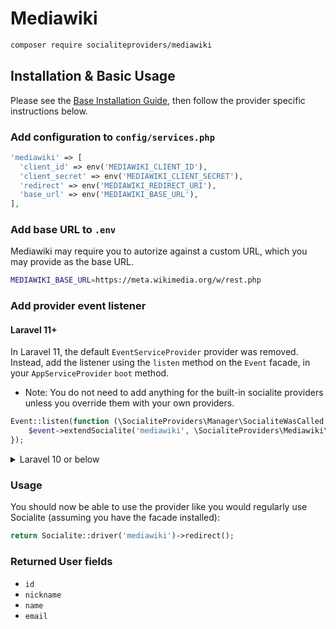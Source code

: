 # Mediawiki

```bash
composer require socialiteproviders/mediawiki
```

## Installation & Basic Usage

Please see the [Base Installation Guide](https://socialiteproviders.com/usage/), then follow the provider specific instructions below.

### Add configuration to `config/services.php`

```php
'mediawiki' => [
  'client_id' => env('MEDIAWIKI_CLIENT_ID'),
  'client_secret' => env('MEDIAWIKI_CLIENT_SECRET'),
  'redirect' => env('MEDIAWIKI_REDIRECT_URI'),
  'base_url' => env('MEDIAWIKI_BASE_URL'),
],
```

### Add base URL to `.env`

Mediawiki may require you to autorize against a custom URL, which you may provide as the base URL.

```bash
MEDIAWIKI_BASE_URL=https://meta.wikimedia.org/w/rest.php
```

### Add provider event listener

#### Laravel 11+

In Laravel 11, the default `EventServiceProvider` provider was removed. Instead, add the listener using the `listen` method on the `Event` facade, in your `AppServiceProvider` `boot` method.

* Note: You do not need to add anything for the built-in socialite providers unless you override them with your own providers.

```php
Event::listen(function (\SocialiteProviders\Manager\SocialiteWasCalled $event) {
    $event->extendSocialite('mediawiki', \SocialiteProviders\Mediawiki\Provider::class);
});
```
<details>
<summary>
Laravel 10 or below
</summary>
Configure the package's listener to listen for `SocialiteWasCalled` events.

Add the event to your `listen[]` array in `app/Providers/EventServiceProvider`. See the [Base Installation Guide](https://socialiteproviders.com/usage/) for detailed instructions.

```php
protected $listen = [
    \SocialiteProviders\Manager\SocialiteWasCalled::class => [
        // ... other providers
        \SocialiteProviders\Mediawiki\MediawikiExtendSocialite::class.'@handle',
    ],
];
```
</details>

### Usage

You should now be able to use the provider like you would regularly use Socialite (assuming you have the facade installed):

```php
return Socialite::driver('mediawiki')->redirect();
```

### Returned User fields

- ``id``
- ``nickname``
- ``name``
- ``email``
